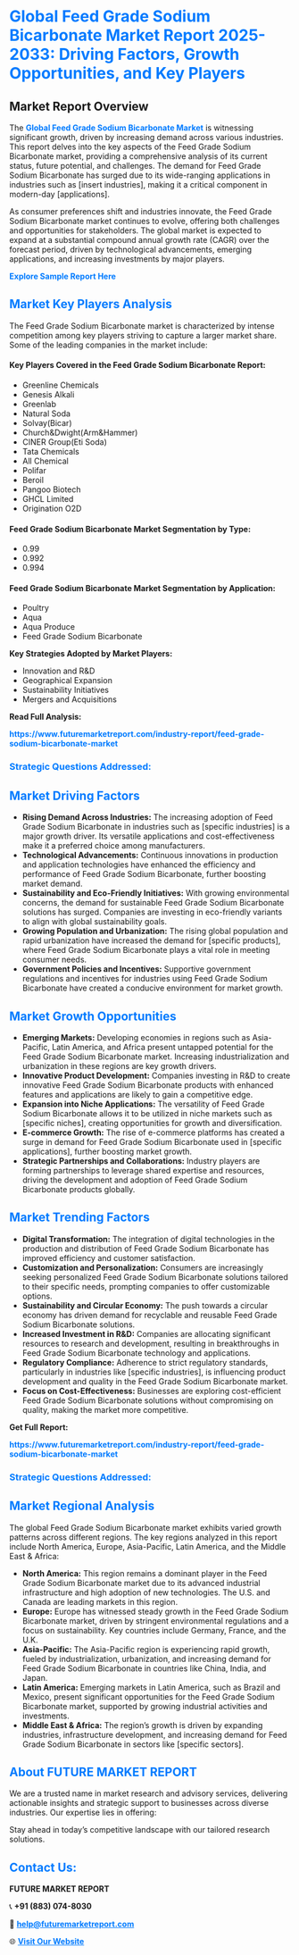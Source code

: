 <h1 style="color: #007BFF;">Global Feed Grade Sodium Bicarbonate Market Report 2025-2033: Driving Factors, Growth Opportunities, and Key Players</h1>

<section id="overview">
<h2>Market Report Overview</h2>
<p>The <a href="https://www.futuremarketreport.com/industry-report/feed-grade-sodium-bicarbonate-market" style="color: #007BFF; text-decoration: none;"><strong>Global Feed Grade Sodium Bicarbonate Market</strong></a> is witnessing significant growth, driven by increasing demand across various industries. This report delves into the key aspects of the Feed Grade Sodium Bicarbonate market, providing a comprehensive analysis of its current status, future potential, and challenges. The demand for Feed Grade Sodium Bicarbonate has surged due to its wide-ranging applications in industries such as [insert industries], making it a critical component in modern-day [applications].</p>
<p>As consumer preferences shift and industries innovate, the Feed Grade Sodium Bicarbonate market continues to evolve, offering both challenges and opportunities for stakeholders. The global market is expected to expand at a substantial compound annual growth rate (CAGR) over the forecast period, driven by technological advancements, emerging applications, and increasing investments by major players.</p>
</section>

<section id="overview">
<p><a href="https://www.futuremarketreport.com/request-sample/reportId=113309" style="color: #007BFF; text-decoration: none;"><strong>Explore Sample Report Here</strong></a></p>
</section>

<section id="key-players">
<h2 style="color: #007BFF;">Market Key Players Analysis</h2>
<p>The Feed Grade Sodium Bicarbonate market is characterized by intense competition among key players striving to capture a larger market share. Some of the leading companies in the market include:</p>
<h4>Key Players Covered in the Feed Grade Sodium Bicarbonate Report:</h4>
<ul><li>Greenline Chemicals</li><li>Genesis Alkali</li><li>Greenlab</li><li>Natural Soda</li><li>Solvay(Bicar)</li><li>Church&amp;Dwight(Arm&amp;Hammer)</li><li>CINER Group(Eti Soda)</li><li>Tata Chemicals</li><li>All Chemical</li><li>Polifar</li><li>Beroil</li><li>Pangoo Biotech</li><li>GHCL Limited</li><li>Origination O2D</li></ul>
<h4>Feed Grade Sodium Bicarbonate Market Segmentation by Type:</h4>
<ul><li>0.99</li><li>0.992</li><li>0.994</li></ul>

<h4>Feed Grade Sodium Bicarbonate Market Segmentation by Application:</h4>
<ul><li>Poultry</li><li>Aqua</li><li>Aqua Produce</li><li>Feed Grade Sodium Bicarbonate</li></ul>
<p><strong>Key Strategies Adopted by Market Players:</strong></p>
<ul>
<li>Innovation and R&D</li>
<li>Geographical Expansion</li>
<li>Sustainability Initiatives</li>
<li>Mergers and Acquisitions</li>
</ul>
</section>

<section>
<p><strong>Read Full Analysis: </strong></p><a href="https://www.futuremarketreport.com/industry-report/feed-grade-sodium-bicarbonate-market" style="color: #007BFF; text-decoration: none;"><strong>https://www.futuremarketreport.com/industry-report/feed-grade-sodium-bicarbonate-market</strong></a>
<h3 style="color: #007BFF;">Strategic Questions Addressed:</h3>
</section>

<section id="driving-factors">
<h2 style="color: #007BFF;">Market Driving Factors</h2>
<ul>
<li><strong>Rising Demand Across Industries:</strong> The increasing adoption of Feed Grade Sodium Bicarbonate in industries such as [specific industries] is a major growth driver. Its versatile applications and cost-effectiveness make it a preferred choice among manufacturers.</li>
<li><strong>Technological Advancements:</strong> Continuous innovations in production and application technologies have enhanced the efficiency and performance of Feed Grade Sodium Bicarbonate, further boosting market demand.</li>
<li><strong>Sustainability and Eco-Friendly Initiatives:</strong> With growing environmental concerns, the demand for sustainable Feed Grade Sodium Bicarbonate solutions has surged. Companies are investing in eco-friendly variants to align with global sustainability goals.</li>
<li><strong>Growing Population and Urbanization:</strong> The rising global population and rapid urbanization have increased the demand for [specific products], where Feed Grade Sodium Bicarbonate plays a vital role in meeting consumer needs.</li>
<li><strong>Government Policies and Incentives:</strong> Supportive government regulations and incentives for industries using Feed Grade Sodium Bicarbonate have created a conducive environment for market growth.</li>
</ul>
</section>

<section id="growth-opportunities">
<h2 style="color: #007BFF;">Market Growth Opportunities</h2>
<ul>
<li><strong>Emerging Markets:</strong> Developing economies in regions such as Asia-Pacific, Latin America, and Africa present untapped potential for the Feed Grade Sodium Bicarbonate market. Increasing industrialization and urbanization in these regions are key growth drivers.</li>
<li><strong>Innovative Product Development:</strong> Companies investing in R&D to create innovative Feed Grade Sodium Bicarbonate products with enhanced features and applications are likely to gain a competitive edge.</li>
<li><strong>Expansion into Niche Applications:</strong> The versatility of Feed Grade Sodium Bicarbonate allows it to be utilized in niche markets such as [specific niches], creating opportunities for growth and diversification.</li>
<li><strong>E-commerce Growth:</strong> The rise of e-commerce platforms has created a surge in demand for Feed Grade Sodium Bicarbonate used in [specific applications], further boosting market growth.</li>
<li><strong>Strategic Partnerships and Collaborations:</strong> Industry players are forming partnerships to leverage shared expertise and resources, driving the development and adoption of Feed Grade Sodium Bicarbonate products globally.</li>
</ul>
</section>

<section id="trending-factors">
<h2 style="color: #007BFF;">Market Trending Factors</h2>
<ul>
<li><strong>Digital Transformation:</strong> The integration of digital technologies in the production and distribution of Feed Grade Sodium Bicarbonate has improved efficiency and customer satisfaction.</li>
<li><strong>Customization and Personalization:</strong> Consumers are increasingly seeking personalized Feed Grade Sodium Bicarbonate solutions tailored to their specific needs, prompting companies to offer customizable options.</li>
<li><strong>Sustainability and Circular Economy:</strong> The push towards a circular economy has driven demand for recyclable and reusable Feed Grade Sodium Bicarbonate solutions.</li>
<li><strong>Increased Investment in R&D:</strong> Companies are allocating significant resources to research and development, resulting in breakthroughs in Feed Grade Sodium Bicarbonate technology and applications.</li>
<li><strong>Regulatory Compliance:</strong> Adherence to strict regulatory standards, particularly in industries like [specific industries], is influencing product development and quality in the Feed Grade Sodium Bicarbonate market.</li>
<li><strong>Focus on Cost-Effectiveness:</strong> Businesses are exploring cost-efficient Feed Grade Sodium Bicarbonate solutions without compromising on quality, making the market more competitive.</li>
</ul>
</section>

<section>
<p><strong>Get Full Report: </strong></p><a href="https://www.futuremarketreport.com/industry-report/feed-grade-sodium-bicarbonate-market" style="color: #007BFF; text-decoration: none;"><strong>https://www.futuremarketreport.com/industry-report/feed-grade-sodium-bicarbonate-market</strong></a>
<h3 style="color: #007BFF;">Strategic Questions Addressed:</h3>
</section>


<section id="regional-analysis">
<h2 style="color: #007BFF;">Market Regional Analysis</h2>
<p>The global Feed Grade Sodium Bicarbonate market exhibits varied growth patterns across different regions. The key regions analyzed in this report include North America, Europe, Asia-Pacific, Latin America, and the Middle East & Africa:</p>
<ul>
<li><strong>North America:</strong> This region remains a dominant player in the Feed Grade Sodium Bicarbonate market due to its advanced industrial infrastructure and high adoption of new technologies. The U.S. and Canada are leading markets in this region.</li>
<li><strong>Europe:</strong> Europe has witnessed steady growth in the Feed Grade Sodium Bicarbonate market, driven by stringent environmental regulations and a focus on sustainability. Key countries include Germany, France, and the U.K.</li>
<li><strong>Asia-Pacific:</strong> The Asia-Pacific region is experiencing rapid growth, fueled by industrialization, urbanization, and increasing demand for Feed Grade Sodium Bicarbonate in countries like China, India, and Japan.</li>
<li><strong>Latin America:</strong> Emerging markets in Latin America, such as Brazil and Mexico, present significant opportunities for the Feed Grade Sodium Bicarbonate market, supported by growing industrial activities and investments.</li>
<li><strong>Middle East & Africa:</strong> The region’s growth is driven by expanding industries, infrastructure development, and increasing demand for Feed Grade Sodium Bicarbonate in sectors like [specific sectors].</li>
</ul>
</section>

<footer>
<h2 style="color: #007BFF;">About FUTURE MARKET REPORT</h2>
<p>We are a trusted name in market research and advisory services, delivering actionable insights and strategic support to businesses across diverse industries. Our expertise lies in offering:</p>

<p>Stay ahead in today’s competitive landscape with our tailored research solutions.</p>

<h2 style="color: #007BFF;">Contact Us:</h2>
<p><strong>FUTURE MARKET REPORT</strong></p>
<p>📞 <strong>+91 (883) 074-8030</strong></p>
<p>📧 <strong><a href="mailto:help@futuremarketreport.com" style="color: #007BFF;">help@futuremarketreport.com</a></strong></p>
<p>🌐 <strong><a href="https://www.futuremarketreport.com/" style="color: #007BFF;">Visit Our Website</a></strong></p>
</footer>
